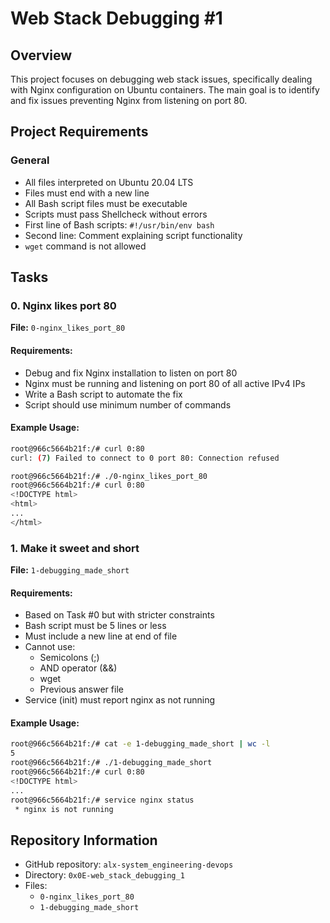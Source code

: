 # Web Stack Debugging #1

## Overview
This project focuses on debugging web stack issues, specifically dealing with Nginx configuration on Ubuntu containers. The main goal is to identify and fix issues preventing Nginx from listening on port 80.

## Project Requirements

### General
- All files interpreted on Ubuntu 20.04 LTS
- Files must end with a new line
- All Bash script files must be executable
- Scripts must pass Shellcheck without errors
- First line of Bash scripts: `#!/usr/bin/env bash`
- Second line: Comment explaining script functionality
- `wget` command is not allowed

## Tasks

### 0. Nginx likes port 80
**File:** `0-nginx_likes_port_80`

#### Requirements:
- Debug and fix Nginx installation to listen on port 80
- Nginx must be running and listening on port 80 of all active IPv4 IPs
- Write a Bash script to automate the fix
- Script should use minimum number of commands

#### Example Usage:
```bash
root@966c5664b21f:/# curl 0:80
curl: (7) Failed to connect to 0 port 80: Connection refused

root@966c5664b21f:/# ./0-nginx_likes_port_80
root@966c5664b21f:/# curl 0:80
<!DOCTYPE html>
<html>
...
</html>
```

### 1. Make it sweet and short
**File:** `1-debugging_made_short`

#### Requirements:
- Based on Task #0 but with stricter constraints
- Bash script must be 5 lines or less
- Must include a new line at end of file
- Cannot use:
  - Semicolons (;)
  - AND operator (&&)
  - wget
  - Previous answer file
- Service (init) must report nginx as not running

#### Example Usage:
```bash
root@966c5664b21f:/# cat -e 1-debugging_made_short | wc -l
5
root@966c5664b21f:/# ./1-debugging_made_short
root@966c5664b21f:/# curl 0:80
<!DOCTYPE html>
...
root@966c5664b21f:/# service nginx status
 * nginx is not running
```

## Repository Information
- GitHub repository: `alx-system_engineering-devops`
- Directory: `0x0E-web_stack_debugging_1`
- Files: 
  - `0-nginx_likes_port_80`
  - `1-debugging_made_short`